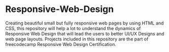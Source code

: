 # Responsive-Web-Design
Creating beautiful small but fully responsive web pages by using HTML and CSS, this repository will help a lot to understand the dynamics of Responsive Web Design that will lead the users to better UI/UX Designs and web page layouts. Projects included in this repository are the part of freecodecamp Responsive Web Design Certification.
